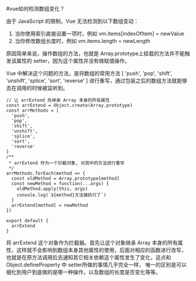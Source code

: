 #vue如何检测数组变化？

由于 JavaScript 的限制，Vue 无法检测到以下数组变动：
1. 当你使用索引直接设置一项时，例如 vm.items[indexOfItem] = newValue
2. 当你修改数组长度时，例如 vm.items.length = newLength

原因简单来说，操作数组的方法，也就是 Array.prototype上挂载的方法并不能触发该属性的 setter，因为这个属性并没有做赋值操作。

Vue 中解决这个问题的方法，是将数组的常用方法
[
  'push',
  'pop',
  'shift',
  'unshift',
  'splice',
  'sort',
  'reverse'
]
进行重写，通过包装之后的数组方法就能够去在调用的时候被监听到。

```
// 让 arrExtend 先继承 Array 本身的所有属性
const arrExtend = Object.create(Array.prototype)
const arrMethods = [
  'push',
  'pop',
  'shift',
  'unshift',
  'splice',
  'sort',
  'reverse'
]
/**
 * arrExtend 作为一个拦截对象, 对其中的方法进行重写
 */
arrMethods.forEach(method => {
  const oldMethod = Array.prototype[method]
  const newMethod = function(...args) {
    oldMethod.apply(this, args)
    console.log(`${method}方法被执行了`)
  }
  arrExtend[method] = newMethod
})

export default {
  arrExtend
}
```

将 arrExtend 这个对象作为拦截器。首先让这个对象继承 Array 本身的所有属性，这样就不会影响到数组本身其他属性的使用，后面对相应的函数进行改写，
也就是在原方法调用后去通知其它相关依赖这个属性发生了变化，这点和 Object.defineProperty 中 setter所做的事情几乎完全一样，
唯一的区别是可以细化到用户到底做的是哪一种操作，以及数组的长度是否变化等等。